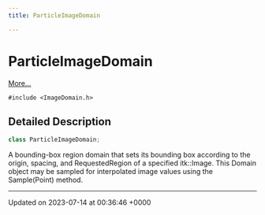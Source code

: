 ```yaml
---
title: ParticleImageDomain

---
```


# ParticleImageDomain



 [More...](#detailed-description)


`#include <ImageDomain.h>`

## Detailed Description

```cpp
class ParticleImageDomain;
```


A bounding-box region domain that sets its bounding box according to the origin, spacing, and RequestedRegion of a specified itk::Image. This Domain object may be sampled for interpolated image values using the Sample(Point) method. 

-------------------------------

Updated on 2023-07-14 at 00:36:46 +0000